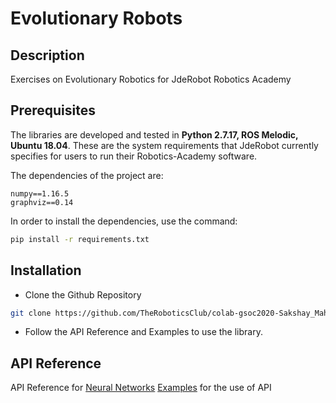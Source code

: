 # Evolutionary Robots

## Description
Exercises on Evolutionary Robotics for JdeRobot Robotics Academy

## Prerequisites
The libraries are developed and tested in **Python 2.7.17, ROS Melodic, Ubuntu 18.04**. These are the system requirements that JdeRobot currently specifies for users to run their Robotics-Academy software.

The dependencies of the project are:
```
numpy==1.16.5
graphviz==0.14
```

In order to install the dependencies, use the command:
```bash
pip install -r requirements.txt
```

## Installation
- Clone the Github Repository

```bash
git clone https://github.com/TheRoboticsClub/colab-gsoc2020-Sakshay_Mahna
```

- Follow the API Reference and Examples to use the library.

## API Reference

API Reference for [Neural Networks](./neural_networks/README.md)
[Examples](./examples) for the use of API


